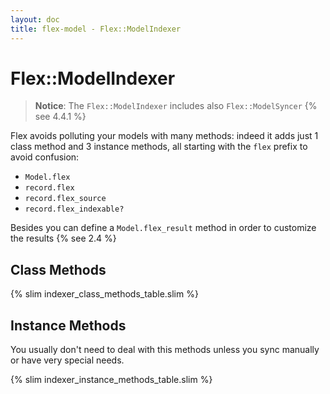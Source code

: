 ```yaml
---
layout: doc
title: flex-model - Flex::ModelIndexer
---
```


# Flex::ModelIndexer

> __Notice__: The `Flex::ModelIndexer` includes also `Flex::ModelSyncer` {% see 4.4.1 %}

Flex avoids polluting your models with many methods: indeed it adds just 1 class method and 3 instance methods, all starting with the `flex` prefix to avoid confusion:

* `Model.flex`
* `record.flex`
* `record.flex_source`
* `record.flex_indexable?`

Besides you can define a `Model.flex_result` method in order to customize the results {% see 2.4 %}

## Class Methods

{% slim indexer_class_methods_table.slim %}

## Instance Methods

You usually don't need to deal with this methods unless you sync manually or have very special needs.

{% slim indexer_instance_methods_table.slim %}
